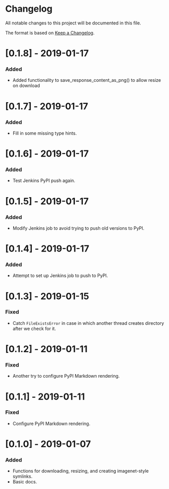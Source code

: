 # Changelog
All notable changes to this project will be documented in this file.

The format is based on [Keep a Changelog](http://keepachangelog.com/en/1.0.0/).

# [0.1.8] - 2019-01-17
### Added
- Added functionality to save_response_content_as_png() to allow resize on download

# [0.1.7] - 2019-01-17
### Added
- Fill in some missing type hints.

# [0.1.6] - 2019-01-17
### Added
- Test Jenkins PyPI push again.

# [0.1.5] - 2019-01-17
### Added
- Modify Jenkins job to avoid trying to push old versions to PyPI.

# [0.1.4] - 2019-01-17
### Added
- Attempt to set up Jenkins job to push to PyPI.

# [0.1.3] - 2019-01-15
### Fixed
- Catch `FileExistsError` in case in which another thread creates directory after we check for it.

# [0.1.2] - 2019-01-11
### Fixed
- Another try to configure PyPI Markdown rendering.

# [0.1.1] - 2019-01-11
### Fixed
- Configure PyPI Markdown rendering.

# [0.1.0] - 2019-01-07
### Added
- Functions for downloading, resizing, and creating imagenet-style symlinks.
- Basic docs.
